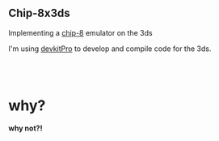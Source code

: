 ## Chip-8x3ds
Implementing a [chip-8](https://en.wikipedia.org/wiki/CHIP-8) emulator on the 3ds
   
I'm using [devkitPro](https://github.com/devkitPro) to develop and compile code for the 3ds.

<br><br>
# why?
**why not?!** 
